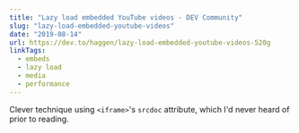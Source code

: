 ```yaml
---
title: "Lazy load embedded YouTube videos - DEV Community"
slug: "lazy-load-embedded-youtube-videos"
date: "2019-08-14"
url: https://dev.to/haggen/lazy-load-embedded-youtube-videos-520g
linkTags:
  - embeds
  - lazy load
  - media
  - performance
---
```


Clever technique using `<iframe>`'s `srcdoc` attribute, which I'd never heard of prior to reading.
